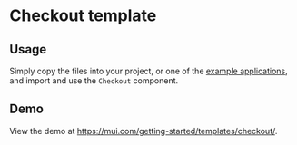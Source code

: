 # Checkout template

## Usage

Simply copy the files into your project, or one of the [example applications](https://github.com/mui-org/material-ui/tree/master/examples), and import and use the `Checkout` component.

## Demo

View the demo at https://mui.com/getting-started/templates/checkout/.
